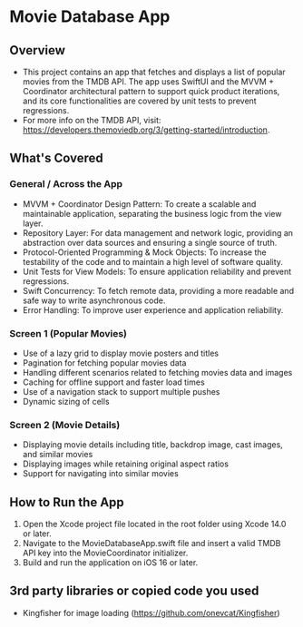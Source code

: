 #  Movie Database App
## Overview
- This project contains an app that fetches and displays a list of popular movies from the TMDB API. The app uses SwiftUI and the MVVM + Coordinator architectural pattern to support quick product iterations, and its core functionalities are covered by unit tests to prevent regressions.
- For more info on the TMDB API, visit: https://developers.themoviedb.org/3/getting-started/introduction.

## What's Covered
### General / Across the App
- MVVM + Coordinator Design Pattern: To create a scalable and maintainable application, separating the business logic from the view layer.
- Repository Layer: For data management and network logic, providing an abstraction over data sources and ensuring a single source of truth.
- Protocol-Oriented Programming & Mock Objects: To increase the testability of the code and to maintain a high level of software quality.
- Unit Tests for View Models: To ensure application reliability and prevent regressions.
- Swift Concurrency: To fetch remote data, providing a more readable and safe way to write asynchronous code.
- Error Handling: To improve user experience and application reliability.

### Screen 1 (Popular Movies)
- Use of a lazy grid to display movie posters and titles
- Pagination for fetching popular movies data
- Handling different scenarios related to fetching movies data and images
- Caching for offline support and faster load times
- Use of a navigation stack to support multiple pushes
- Dynamic sizing of cells

### Screen 2 (Movie Details)
- Displaying movie details including title, backdrop image, cast images, and similar movies
- Displaying images while retaining original aspect ratios
- Support for navigating into similar movies

## How to Run the App
1. Open the Xcode project file located in the root folder using Xcode 14.0 or later.
2. Navigate to the MovieDatabaseApp.swift file and insert a valid TMDB API key into the MovieCoordinator initializer.
3. Build and run the application on iOS 16 or later.

## 3rd party libraries or copied code you used
- Kingfisher for image loading (https://github.com/onevcat/Kingfisher)
